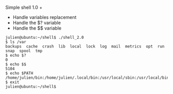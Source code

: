 Simple shell 1.0 +

- Handle variables replacement
- Handle the $? variable
- Handle the $$ variable

```
julien@ubuntu:~/shell$ ./shell_2.0
$ ls /var
backups  cache	crash  lib  local  lock  log  mail  metrics  opt  run  snap  spool  tmp
$ echo $?
0
$ echo $$
5104
$ echo $PATH
/home/julien/bin:/home/julien/.local/bin:/usr/local/sbin:/usr/local/bin:/usr/sbin:/usr/bin:/sbin:/bin:/usr/games:/usr/local/games:/snap/bin
$ exit 
julien@ubuntu:~/shell$ 
```
